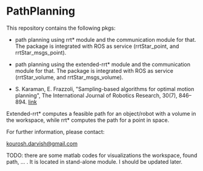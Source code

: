 # PathPlanning

This repository contains the following pkgs:

- path planning using rrt* module and the communication module for that. The package is integrated with ROS as service (rrtStar_point, and rrtStar_msgs_point).
 
- path planning using the extended-rrt* module and the communication module for that. The package is integrated with ROS as service (rrtStar_volume, and rrtStar_msgs_volume).
   
 
 - S. Karaman, E. Frazzoli, "Sampling-based algorithms for optimal motion planning", The International Journal of Robotics Research, 30(7), 846–894. [link](https://journals.sagepub.com/doi/abs/10.1177/0278364911406761#articleCitationDownloadContainer)


Extended-rrt* computes a feasible path for an object/robot with a volume in the workspace, while rrt* computes the path for a point in space.


For further information, please contact:

kourosh.darvish@gmail.com


TODO: there are some matlab codes for visualizations the workspace, found path, ... . It is located in stand-alone module. I should be updated later.



